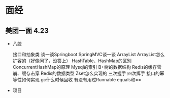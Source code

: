 # 面经

## 美团一面 4.23

- 八股

  接口和抽象类
  谈一谈Springboot
  SpringMVC谈一谈
  ArrayList
  ArrayList怎么扩容的（好像问了，没答上）
  HashTable、HashMap的区别
  ConcurrentHashMap的原理
  Mysql的索引
  B+树的数据结构
  Redis的缓存雪崩、缓存击穿
  Redis的数据类型
  Zset怎么实现的
  三次握手
  四次挥手
  接口的幂等性如何实现
  gc什么时候回收
  有没有用过Runnable
  equals和==

- 项目